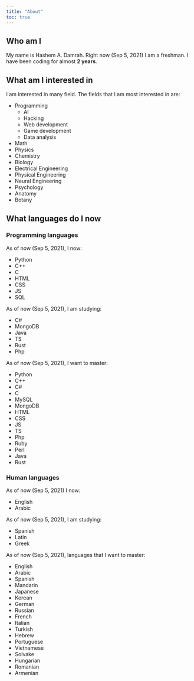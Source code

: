 ```yaml
---
title: "About"
toc: true
---
```


## Who am I

My name is Hashem A. Damrah. Right now (Sep 5, 2021) I am a freshman. I have been coding for almost **2 years**.

## What am I interested in

I am interested in many field. The fields that I am most interested in are:

* Programming
  * AI
  * Hacking
  * Web development
  * Game development
  * Data analysis
* Math
* Physics
* Chemistry
* Biology
* Electrical Engineering
* Physical Engineering
* Neural Engineering
* Psychology
* Anatomy
* Botany

## What languages do I now

### Programming languages

As of now (Sep 5, 2021), I now:

* Python
* C++
* C
* HTML
* CSS
* JS
* SQL

As of now (Sep 5, 2021), I am studying:

* C#
* MongoDB
* Java
* TS
* Rust
* Php

As of now (Sep 5, 2021), I want to master:

* Python
* C++
* C#
* C
* MySQL
* MongoDB
* HTML
* CSS
* JS
* TS
* Php
* Ruby
* Perl
* Java
* Rust

### Human languages

As of now (Sep 5, 2021) I now:

* English
* Arabic

As of now (Sep 5, 2021), I am studying:

* Spanish
* Latin
* Greek

As of now (Sep 5, 2021), languages that I want to master:

* English
* Arabic
* Spanish
* Mandarin
* Japanese
* Korean
* German
* Russian
* French
* Italian
* Turkish
* Hebrew
* Portuguese
* Vietnamese
* Solvake
* Hungarian
* Romanian
* Armenian


